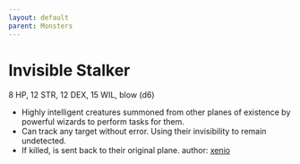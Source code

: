 ```yaml
---
layout: default
parent: Monsters
---
```

# Invisible Stalker
8 HP, 12 STR, 12 DEX, 15 WIL, blow (d6)
- Highly intelligent creatures summoned from other planes of existence by powerful wizards to perform tasks for them.
- Can track any target without error. Using their invisibility to remain undetected.
- If killed, is sent back to their original plane.
author: [xenio](https://xenioinabottle.blogspot.com/2021/03/classic-monsters-for-cairnito-part-2.html)
